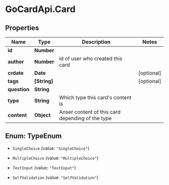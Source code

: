 # GoCardApi.Card

## Properties
Name | Type | Description | Notes
------------ | ------------- | ------------- | -------------
**id** | **Number** |  | 
**author** | **Number** | id of user who created this card | 
**crdate** | **Date** |  | [optional] 
**tags** | **[String]** |  | [optional] 
**question** | **String** |  | 
**type** | **String** | Which type this card&#39;s content is | 
**content** | **Object** | Anser content of this card depending of the type | 


<a name="TypeEnum"></a>
## Enum: TypeEnum


* `SingleChoice` (value: `"SingleChoice"`)

* `MultipleChoice` (value: `"MultipleChoice"`)

* `TextInput` (value: `"TextInput"`)

* `SelfValidation` (value: `"SelfValidation"`)




